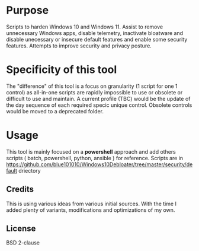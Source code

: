 
# Purpose

Scripts to harden Windows 10 and Windows 11.
Assist to remove unnecessary Windows apps, disable telemetry, inactivate bloatware and disable unecessary or insecure default features and enable some security features.
Attempts to improve security and privacy posture.

# Specificity of this tool

The "difference" of this tool is a focus on granularity (1 script for one 1 control) as all-in-one scripts are rapidly impossible to use or obsolete or difficult to use and maintain.
A current profile (TBC) would be the update of the day sequence of each required specic unique control. Obsolete controls would be moved to a deprecated folder.

# Usage

This tool is mainly focused on a **powershell** approach and add others scripts ( batch, powershell, python, ansible ) for reference. Scripts are in <https://github.com/blue101010/Windows10Debloater/tree/master/security/default> driectory

## Credits

This is using various ideas from various initial sources.
With the time I added plenty of variants, modifications and optimizations of my own.

## License

BSD 2-clause
